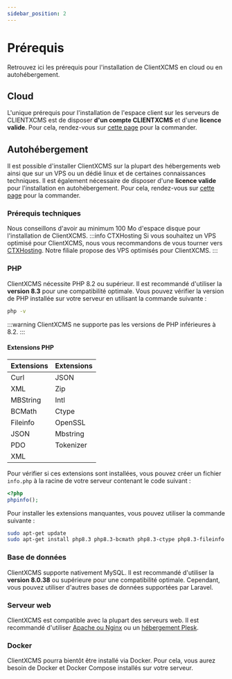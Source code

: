 ```yaml
---
sidebar_position: 2
---
```


# Prérequis
Retrouvez ici les prérequis pour l'installation de ClientXCMS en cloud ou en autohébergement.

## Cloud
L'unique prérequis pour l'installation de l'espace client sur les serveurs de CLIENTXCMS est de disposer **d'un compte CLIENTXCMS** et d'une **licence valide**. Pour cela, rendez-vous sur [cette page](https://clientxcms.com/pricing) pour la commander.

## Autohébergement
Il est possible d'installer ClientXCMS sur la plupart des hébergements web ainsi que sur un VPS ou un dédié linux et de certaines connaissances techniques. Il est également nécessaire de disposer d'une **licence valide** pour l'installation en autohébergement. Pour cela, rendez-vous sur [cette page](https://clientxcms.com/pricing) pour la commander.

### Prérequis techniques
Nous conseillons d'avoir au minimum 100 Mo d'espace disque pour l'installation de ClientXCMS.
:::info CTXHosting
Si vous souhaitez un VPS optimisé pour ClientXCMS, nous vous recommandons de vous tourner vers [CTXHosting](https://ctxhosting.fr). Notre filiale propose des VPS optimisés pour ClientXCMS.
:::
### PHP
ClientXCMS nécessite PHP 8.2 ou supérieur. Il est recommandé d'utiliser la **version 8.3** pour une compatibilité optimale. Vous pouvez vérifier la version de PHP installée sur votre serveur en utilisant la commande suivante :
```bash
php -v
```
:::warning
ClientXCMS ne supporte pas les versions de PHP inférieures à 8.2.
:::
#### Extensions PHP
| Extensions | Extensions |
|------------|------------|
| Curl       | JSON       |
| XML        | Zip        |
| MBString   | Intl       |
| BCMath     | Ctype      |
| Fileinfo   | OpenSSL    |
| JSON       | Mbstring   |
| PDO        | Tokenizer  |
| XML        |            |


Pour vérifier si ces extensions sont installées, vous pouvez créer un fichier `info.php` à la racine de votre serveur contenant le code suivant :
```php
<?php
phpinfo();
```

Pour installer les extensions manquantes, vous pouvez utiliser la commande suivante :
```bash
sudo apt-get update
sudo apt-get install php8.3 php8.3-bcmath php8.3-ctype php8.3-fileinfo php8.3-json php8.3-mbstring php8.3-openssl php8.3-pdo php8.3-tokenizer php8.3-xml
```

### Base de données
ClientXCMS supporte nativement MySQL. Il est recommandé d'utiliser la **version 8.0.38** ou supérieure pour une compatibilité optimale. Cependant, vous pouvez utiliser d'autres bases de données supportées par Laravel.
### Serveur web
ClientXCMS est compatible avec la plupart des serveurs web. Il est recommandé d'utiliser [Apache ou Nginx](./selfhosted) ou un [hébergement Plesk](./plesk). 
### Docker
ClientXCMS pourra bientôt être installé via Docker. Pour cela, vous aurez besoin de Docker et Docker Compose installés sur votre serveur.